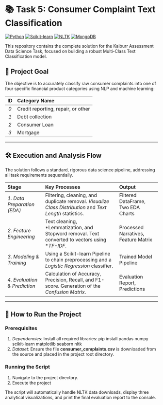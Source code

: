 # 📚 Task 5: Consumer Complaint Text Classification

[![Python](https://img.shields.io/badge/Python-3.x-blue?style=for-the-badge&logo=python)](https://www.python.org/)
[![Scikit-learn](https://img.shields.io/badge/Scikit--learn-FF9800?style=for-the-badge&logo=scikit-learn&logoColor=white)](https://scikit-learn.org/stable/)
[![NLTK](https://img.shields.io/badge/NLTK-209E9F?style=for-the-badge&logo=nltk&logoColor=white)](https://www.nltk.org/)
[![MongoDB](https://img.shields.io/badge/Data-Consumer%20Complaints-informational?style=for-the-badge)](https://catalog.data.gov/dataset/consumer-complaint-database)

This repository contains the complete solution for the Kaiburr Assessment Data Science Task, focused on building a robust Multi-Class Text Classification model.

## 🎯 Project Goal

The objective is to accurately classify raw consumer complaints into one of four specific financial product categories using NLP and machine learning:

| ID | Category Name |
| :---: | :--- |
| *0* | Credit reporting, repair, or other |
| *1* | Debt collection |
| *2* | Consumer Loan |
| *3* | Mortgage |

***

## 🛠 Execution and Analysis Flow

The solution follows a standard, rigorous data science pipeline, addressing all task requirements sequentially.

| Stage | Key Processes | Output |
| :--- | :--- | :--- |
| *1. Data Preparation (EDA)* | Filtering, cleaning, and duplicate removal. *Visualize Class Distribution* and *Text Length* statistics. | Filtered DataFrame, Two EDA Charts |
| *2. Feature Engineering* | Text cleaning, *Lemmatization, and Stopword removal. Text converted to vectors using **TF-IDF*. | Processed Narratives, Feature Matrix |
| *3. Modeling & Training* | Using a Scikit-learn Pipeline to chain preprocessing and a *Logistic Regression* classifier. | Trained Model Pipeline |
| *4. Evaluation & Prediction* | Calculation of Accuracy, Precision, Recall, and F1-score. Generation of the *Confusion Matrix*. | Evaluation Report, Predictions |

***

## 🚀 How to Run the Project

### Prerequisites
1.  *Dependencies:* Install all required libraries: pip install pandas numpy scikit-learn matplotlib seaborn nltk
2.  *Dataset:* Ensure the file **consumer_complaints.csv** is downloaded from the source and placed in the project root directory.

### Running the Script

1.  Navigate to the project directory.
2.  Execute the project
    

The script will automatically handle NLTK data downloads, display three analytical visualizations, and print the final evaluation report to the console.

